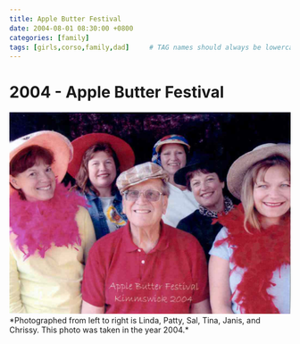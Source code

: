 ```yaml
---
title: Apple Butter Festival
date: 2004-08-01 08:30:00 +0800
categories: [family]
tags: [girls,corso,family,dad]     # TAG names should always be lowercase
---
```

# 2004 - Apple Butter Festival

<img src="https://raw.githubusercontent.com/corsokalte/corsokalte.github.io/main/_posts/images/The%20sisters%20and%20dad.png" alt="2004">
*Photographed from left to right is Linda, Patty, Sal, Tina, Janis, and Chrissy. This photo was taken in the year 2004.*
